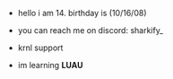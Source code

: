 - hello i am  14. birthday is (10/16/08)

- you can reach me on discord: sharkify_

- krnl support

- im learning **LUAU**


